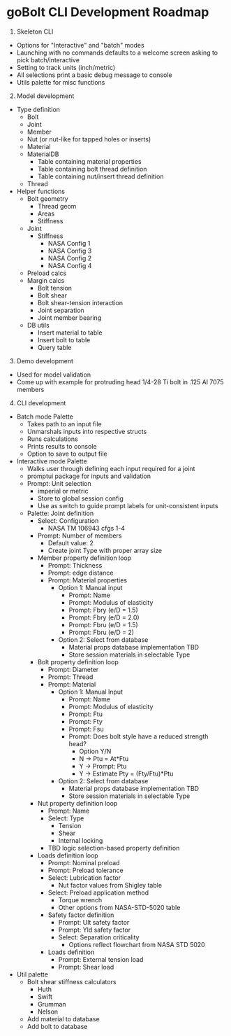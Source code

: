 # goBolt CLI Development Roadmap

1. Skeleton CLI
  - Options for "Interactive" and "batch" modes
  - Launching with no commands defaults to a welcome screen asking to pick batch/interactive
  - Setting to track units (inch/metric)
  - All selections print a basic debug message to console
  - Utils palette for misc functions
2. Model development
  - Type definition
    - Bolt
    - Joint
    - Member
    - Nut (or nut-like for tapped holes or inserts)
    - Material
    - MaterialDB
      - Table containing material properties
      - Table containing bolt thread definition
      - Table containing nut/insert thread definition
    - Thread
  - Helper functions
    - Bolt geometry
      - Thread geom
      - Areas
      - Stiffness
    - Joint
      - Stiffness
        - NASA Config 1
        - NASA Config 3
        - NASA Config 2
        - NASA Config 4
    - Preload calcs
    - Margin calcs
      - Bolt tension
      - Bolt shear
      - Bolt shear-tension interaction
      - Joint separation
      - Joint member bearing
    - DB utils
      - Insert material to table
      - Insert bolt to table
      - Query table 
3. Demo development
  - Used for model validation
  - Come up with example for protruding head 1/4-28 Ti bolt in .125 Al 7075 members
4. CLI development
  - Batch mode Palette
    - Takes path to an input file
    - Unmarshals inputs into respective structs
    - Runs calculations
    - Prints results to console
    - Option to save to output file
  - Interactive mode Palette
    - Walks user through defining each input required for a joint
    - promptui package for inputs and validation
    - Prompt: Unit selection
      - imperial or metric
      - Store to global session config
      - Use as switch to guide prompt labels for unit-consistent inputs
    - Palette: Joint definition
      - Select: Configuration
        - NASA TM 106943 cfgs 1-4
      - Prompt: Number of members
        - Default value: 2
        - Create joint Type with proper array size
      - Member property definition loop
        - Prompt: Thickness
        - Prompt: edge distance
        - Prompt: Material properties
          - Option 1: Manual input
            - Prompt: Name
            - Prompt: Modulus of elasticity
            - Prompt: Fbry (e/D = 1.5)
            - Prompt: Fbry (e/D = 2.0)
            - Prompt: Fbru (e/D = 1.5)
            - Prompt: Fbru (e/D = 2)
          - Option 2: Select from database
            - Material props database implementation TBD
            - Store session materials in selectable Type
      - Bolt property definition loop
        - Prompt: Diameter
        - Prompt: Thread
        - Prompt: Material
          - Option 1: Manual Input
            - Prompt: Name
            - Prompt: Modulus of elasticity
            - Prompt: Ftu
            - Prompt: Fty
            - Prompt: Fsu
            - Prompt: Does bolt style have a reduced strength head?
              - Option Y/N
              - N -> Ptu = At*Ftu
              - Y -> Prompt: Ptu
              - Y -> Estimate Pty = (Fty/Ftu)*Ptu
          - Option 2: Select from database
            - Material props database implementation TBD
            - Store session materials in selectable Type
      - Nut property definition loop
        - Prompt: Name
        - Select: Type
          - Tension
          - Shear
          - Internal locking
        - TBD logic selection-based property definition
      - Loads definition loop
        - Prompt: Nominal preload
        - Prompt: Preload tolerance
        - Select: Lubrication factor
          - Nut factor values from Shigley table
        - Select: Preload application method
          - Torque wrench
          - Other options from NASA-STD-5020 table
        - Safety factor definition
          - Prompt: Ult safety factor
          - Prompt: Yld safety factor
          - Select: Separation criticality
            - Options reflect flowchart from NASA STD 5020
        - Loads definition
          - Prompt: External tension load
          - Prompt: Shear load
  - Util palette
    - Bolt shear stiffness calculators
      - Huth
      - Swift
      - Grumman
      - Nelson
    - Add material to database
    - Add bolt to database

    